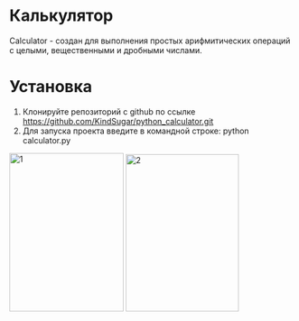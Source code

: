 # Калькулятор
Calculator - создан для выполнения простых арифмитических операций с целыми, вещественными и дробными числами.
# Установка
1. Клонируйте репозиторий с github по ссылке https://github.com/KindSugar/python_calculator.git
2. Для запуска проекта введите в командной строке: python calculator.py
<img width="202" height="281" alt="1" src="https://github.com/user-attachments/assets/d5da8ae7-2baa-4a48-8e73-2df4fe30ee0c" />
<img width="200" height="279" alt="2" src="https://github.com/user-attachments/assets/53b2add6-641d-4b99-bd29-c569c987cd52" />
